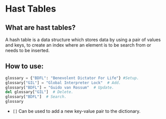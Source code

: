 # Hast Tables

## What are hast tables?
A hash table is a data structure which stores data by using a pair of values and keys, to create an index where an element is to be search from or needs to be inserted.

## How to use:

```python
glossary = {"BDFL": "Benevolent Dictator For Life"} #Setup.
glossary["GIL"] = "Global Interpreter Lock"  # Add.
glossary["BDFL"] = "Guido van Rossum"  # Update.
del glossary["GIL"]  # Delete.
glossary["BDFL"]  # Search.
glossary
```
* `[]` Can be used to add a new key-value pair to the dictionary.
